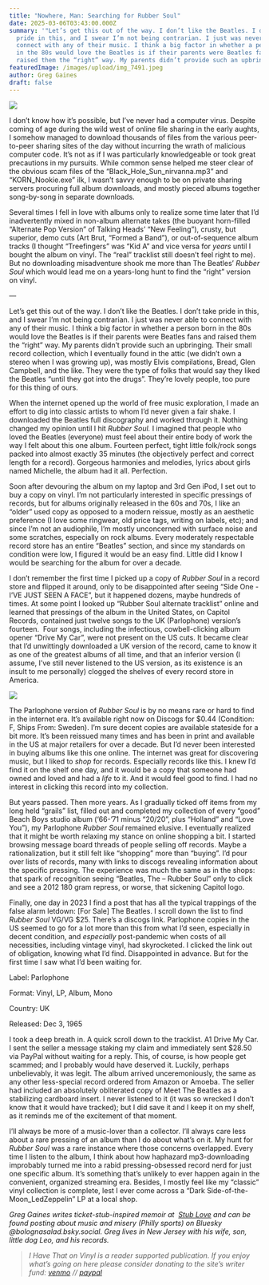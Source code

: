 ```yaml
---
title: "Nowhere, Man: Searching for Rubber Soul"
date: 2025-03-06T03:43:00.000Z
summary: '"Let’s get this out of the way. I don’t like the Beatles. I don’t take
  pride in this, and I swear I’m not being contrarian. I just was never able to
  connect with any of their music. I think a big factor in whether a person born
  in the 80s would love the Beatles is if their parents were Beatles fans and
  raised them the “right” way. My parents didn’t provide such an upbringing"'
featuredImage: /images/upload/img_7491.jpeg
author: Greg Gaines
draft: false
---
```

![](/images/upload/img_7491.jpeg)

I don’t know how it’s possible, but I’ve never had a computer virus. Despite coming of age during the wild west of online file sharing in the early aughts, I somehow managed to download thousands of files from the various peer-to-peer sharing sites of the day without incurring the wrath of malicious computer code. It’s not as if I was particularly knowledgeable or took great precautions in my pursuits. While common sense helped me steer clear of the obvious scam files of the “Black_Hole_Sun_nirvanna.mp3” and “KORN_Nookie.exe” ilk, I wasn’t savvy enough to be on private sharing servers procuring full album downloads, and mostly pieced albums together song-by-song in separate downloads. 

Several times I fell in love with albums only to realize some time later that I’d inadvertently mixed in non-album alternate takes (the buoyant horn-filled “Alternate Pop Version” of Talking Heads’ “New Feeling”), crusty, but superior, demo cuts (Art Brut, “Formed a Band”), or out-of-sequence album tracks (I thought “Treefingers” was “Kid A” and vice versa for *years* until I bought the album on vinyl. The “real” tracklist still doesn’t feel right to me). But no downloading misadventure shook me more than The Beatles’ *Rubber Soul* which would lead me on a years-long hunt to find the “right” version on vinyl.

—

Let’s get this out of the way. I don’t like the Beatles. I don’t take pride in this, and I swear I’m not being contrarian. I just was never able to connect with any of their music. I think a big factor in whether a person born in the 80s would love the Beatles is if their parents were Beatles fans and raised them the “right” way. My parents didn’t provide such an upbringing. Their small record collection, which I eventually found in the attic (we didn’t own a stereo when I was growing up), was mostly Elvis compilations, Bread, Glen Campbell, and the like. They were the type of folks that would say they liked the Beatles “until they got into the drugs”. They’re lovely people, too pure for this thing of ours. 

When the internet opened up the world of free music exploration, I made an effort to dig into classic artists to whom I’d never given a fair shake. I downloaded the Beatles full discography and worked through it. Nothing changed my opinion until I hit *Rubber Soul.* I imagined that people who loved the Beatles (everyone) must feel about their entire body of work the way I felt about this one album. Fourteen perfect, tight little folk/rock songs packed into almost exactly 35 minutes (the objectively perfect and correct length for a record). Gorgeous harmonies and melodies, lyrics about girls named Michelle, the album had it all. Perfection.

Soon after devouring the album on my laptop and 3rd Gen iPod, I set out to buy a copy on vinyl. I’m not particularly interested in specific pressings of records, but for albums originally released in the 60s and 70s, I like an “older” used copy as opposed to a modern reissue, mostly as an aesthetic preference (I love some ringwear, old price tags, writing on labels, etc); and since I’m not an audiophile, I’m mostly unconcerned with surface noise and some scratches, especially on rock albums. Every moderately respectable record store has an entire “Beatles” section, and since my standards on condition were low, I figured it would be an easy find. Little did I know I would be searching for the album for over a decade.

I don’t remember the first time I picked up a copy of *Rubber Soul* in a record store and flipped it around, only to be disappointed after seeing “Side One - I’VE JUST SEEN A FACE”, but it happened dozens, maybe hundreds of times. At some point I looked up “Rubber Soul alternate tracklist” online and learned that pressings of the album in the United States, on Capitol Records, contained just twelve songs to the UK (Parlophone) version’s fourteen.  Four songs, including the infectious, cowbell-clicking album opener “Drive My Car”, were not present on the US cuts. It became clear that I’d unwittingly downloaded a UK version of the record, came to know it as one of the greatest albums of all time, and that an inferior version (I assume, I’ve still never listened to the US version, as its existence is an insult to me personally) clogged the shelves of every record store in America.

![](/images/upload/img_7485.jpeg)

The Parlophone version of *Rubber Soul* is by no means rare or hard to find in the internet era. It’s available right now on Discogs for $0.44 (Condition: F, Ships From: Sweden). I’m sure decent copies are available stateside for a bit more. It’s been reissued many times and has been in print and available in the US at major retailers for over a decade. But I’d never been interested in buying albums like this one online. The internet was great for discovering music, but I liked to *shop* for records. Especially records like this. I knew I’d find it on the shelf one day, and it would be a copy that someone had owned and loved and had a *life* to it. And it would feel good to find. I had no interest in clicking this record into my collection.

But years passed. Then more years. As I gradually ticked off items from my long held “grails” list, filled out and completed my collection of every “good” Beach Boys studio album (‘66-’71 minus “20/20”, plus “Holland” and “Love You”), my Parlophone *Rubber Soul* remained elusive. I eventually realized that it might be worth relaxing my stance on online shopping a bit. I started browsing message board threads of people selling off records. Maybe a rationalization, but it still felt like “shopping” more than “buying”. I’d pour over lists of records, many with links to discogs revealing information about the specific pressing. The experience was much the same as in the shops: that spark of recognition seeing “Beatles, The – Rubber Soul” only to click and see a 2012 180 gram repress, or worse, that sickening Capitol logo.

Finally, one day in 2023 I find a post that has all the typical trappings of the false alarm letdown: \[For Sale] The Beatles. I scroll down the list to find *Rubber Soul* VG/VG $25. There’s a discogs link. Parlophone copies in the US seemed to go for a lot more than this from what I’d seen, especially in decent condition, and *especially* post-pandemic when costs of all necessities, including vintage vinyl, had skyrocketed. I clicked the link out of obligation, knowing what I’d find. Disappointed in advance. But for the first time I saw what I’d been waiting for. 

Label: Parlophone

Format: Vinyl, LP, Album, Mono

Country: UK

Released: Dec 3, 1965

I took a deep breath in. A quick scroll down to the tracklist. A1 Drive My Car. I sent the seller a message staking my claim and immediately sent $28.50 via PayPal without waiting for a reply. This, of course, is how people get scammed; and I probably would have deserved it. Luckily, perhaps unbelievably, it was legit. The album arrived unceremoniously, the same as any other less-special record ordered from Amazon or Amoeba. The seller had included an absolutely obliterated copy of Meet The Beatles as a stabilizing cardboard insert. I never listened to it (it was so wrecked I don’t know that it would have tracked); but I did save it and I keep it on my shelf, as it reminds me of the excitement of that moment.

I’ll always be more of a music-lover than a collector. I’ll always care less about a rare pressing of an album than I do about what’s on it. My hunt for *Rubber Soul* was a rare instance where those concerns overlapped. Every time I listen to the album, I think about how haphazard mp3-downloading improbably turned me into a rabid pressing-obsessed record nerd for just one specific album. It’s something that’s unlikely to ever happen again in the convenient, organized streaming era. Besides, I mostly feel like my “classic” vinyl collection is complete, lest I ever come across a “Dark Side-of-the-Moon_LedZeppelin” LP at a local shop.

*Greg Gaines writes ticket-stub-inspired memoir at  [Stub Love](http://medium.com/@stublove) and can be found posting about music and misery (Philly sports) on Bluesky @bolognasalad.bsky.social. Greg lives in New Jersey with his 
wife, son, little dog Leo, and his records.*

> *I Have That on Vinyl is a reader supported publication. If you enjoy what’s going on here please consider donating to the site’s writer fund: [venmo](https://account.venmo.com/u/Michele-Catalano2659) // [paypal](https://www.paypal.com/paypalme/goingitaloneny?country.x=US&locale.x=en_US)*
